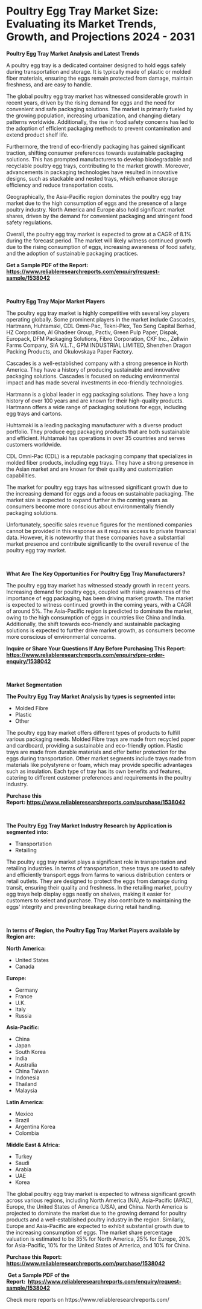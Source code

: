 <p><h1>Poultry Egg Tray Market Size: Evaluating its Market Trends, Growth, and Projections 2024 - 2031</h1></p><p><strong>Poultry Egg Tray Market Analysis and Latest Trends</strong></p>
<p><p>A poultry egg tray is a dedicated container designed to hold eggs safely during transportation and storage. It is typically made of plastic or molded fiber materials, ensuring the eggs remain protected from damage, maintain freshness, and are easy to handle.</p><p>The global poultry egg tray market has witnessed considerable growth in recent years, driven by the rising demand for eggs and the need for convenient and safe packaging solutions. The market is primarily fueled by the growing population, increasing urbanization, and changing dietary patterns worldwide. Additionally, the rise in food safety concerns has led to the adoption of efficient packaging methods to prevent contamination and extend product shelf life.</p><p>Furthermore, the trend of eco-friendly packaging has gained significant traction, shifting consumer preferences towards sustainable packaging solutions. This has prompted manufacturers to develop biodegradable and recyclable poultry egg trays, contributing to the market growth. Moreover, advancements in packaging technologies have resulted in innovative designs, such as stackable and nested trays, which enhance storage efficiency and reduce transportation costs.</p><p>Geographically, the Asia-Pacific region dominates the poultry egg tray market due to the high consumption of eggs and the presence of a large poultry industry. North America and Europe also hold significant market shares, driven by the demand for convenient packaging and stringent food safety regulations.</p><p>Overall, the poultry egg tray market is expected to grow at a CAGR of 8.1% during the forecast period. The market will likely witness continued growth due to the rising consumption of eggs, increasing awareness of food safety, and the adoption of sustainable packaging practices.</p></p>
<p><strong>Get a Sample PDF of the Report:&nbsp; <a href="https://www.reliableresearchreports.com/enquiry/request-sample/1538042">https://www.reliableresearchreports.com/enquiry/request-sample/1538042</a></strong></p>
<p>&nbsp;</p>
<p><strong>Poultry Egg Tray Major Market Players</strong></p>
<p><p>The poultry egg tray market is highly competitive with several key players operating globally. Some prominent players in the market include Cascades, Hartmann, Huhtamaki, CDL Omni-Pac, Tekni-Plex, Teo Seng Capital Berhad, HZ Corporation, Al Ghadeer Group, Pactiv, Green Pulp Paper, Dispak, Europack, DFM Packaging Solutions, Fibro Corporation, CKF Inc., Zellwin Farms Company, SIA V.L.T., GPM INDUSTRIAL LIMITED, Shenzhen Dragon Packing Products, and Okulovskaya Paper Factory.</p><p>Cascades is a well-established company with a strong presence in North America. They have a history of producing sustainable and innovative packaging solutions. Cascades is focused on reducing environmental impact and has made several investments in eco-friendly technologies.</p><p>Hartmann is a global leader in egg packaging solutions. They have a long history of over 100 years and are known for their high-quality products. Hartmann offers a wide range of packaging solutions for eggs, including egg trays and cartons.</p><p>Huhtamaki is a leading packaging manufacturer with a diverse product portfolio. They produce egg packaging products that are both sustainable and efficient. Huhtamaki has operations in over 35 countries and serves customers worldwide.</p><p>CDL Omni-Pac (CDL) is a reputable packaging company that specializes in molded fiber products, including egg trays. They have a strong presence in the Asian market and are known for their quality and customization capabilities.</p><p>The market for poultry egg trays has witnessed significant growth due to the increasing demand for eggs and a focus on sustainable packaging. The market size is expected to expand further in the coming years as consumers become more conscious about environmentally friendly packaging solutions.</p><p>Unfortunately, specific sales revenue figures for the mentioned companies cannot be provided in this response as it requires access to private financial data. However, it is noteworthy that these companies have a substantial market presence and contribute significantly to the overall revenue of the poultry egg tray market.</p></p>
<p>&nbsp;</p>
<p><strong>What Are The Key Opportunities For Poultry Egg Tray Manufacturers?</strong></p>
<p><p>The poultry egg tray market has witnessed steady growth in recent years. Increasing demand for poultry eggs, coupled with rising awareness of the importance of egg packaging, has been driving market growth. The market is expected to witness continued growth in the coming years, with a CAGR of around 5%. The Asia-Pacific region is predicted to dominate the market, owing to the high consumption of eggs in countries like China and India. Additionally, the shift towards eco-friendly and sustainable packaging solutions is expected to further drive market growth, as consumers become more conscious of environmental concerns.</p></p>
<p><strong>Inquire or Share Your Questions If Any Before Purchasing This Report: <a href="https://www.reliableresearchreports.com/enquiry/pre-order-enquiry/1538042">https://www.reliableresearchreports.com/enquiry/pre-order-enquiry/1538042</a></strong></p>
<p>&nbsp;</p>
<p><strong>Market Segmentation</strong></p>
<p><strong>The Poultry Egg Tray Market Analysis by types is segmented into:</strong></p>
<p><ul><li>Molded Fibre</li><li>Plastic</li><li>Other</li></ul></p>
<p><p>The poultry egg tray market offers different types of products to fulfill various packaging needs. Molded Fibre trays are made from recycled paper and cardboard, providing a sustainable and eco-friendly option. Plastic trays are made from durable materials and offer better protection for the eggs during transportation. Other market segments include trays made from materials like polystyrene or foam, which may provide specific advantages such as insulation. Each type of tray has its own benefits and features, catering to different customer preferences and requirements in the poultry industry.</p></p>
<p><strong>Purchase this Report:&nbsp;<a href="https://www.reliableresearchreports.com/purchase/1538042">https://www.reliableresearchreports.com/purchase/1538042</a></strong></p>
<p>&nbsp;</p>
<p><strong>The Poultry Egg Tray Market Industry Research by Application is segmented into:</strong></p>
<p><ul><li>Transportation</li><li>Retailing</li></ul></p>
<p><p>The poultry egg tray market plays a significant role in transportation and retailing industries. In terms of transportation, these trays are used to safely and efficiently transport eggs from farms to various distribution centers or retail outlets. They are designed to protect the eggs from damage during transit, ensuring their quality and freshness. In the retailing market, poultry egg trays help display eggs neatly on shelves, making it easier for customers to select and purchase. They also contribute to maintaining the eggs' integrity and preventing breakage during retail handling.</p></p>
<p>&nbsp;</p>
<p><strong>In terms of Region, the Poultry Egg Tray Market Players available by Region are:</strong></p>
<p>
    <p> <strong> North America: </strong>
        <ul>
            <li>United States</li>
            <li>Canada</li>
        </ul>
        </p> 
    <p> <strong> Europe: </strong>
        <ul>
            <li>Germany</li>
            <li>France</li>
            <li>U.K.</li>
            <li>Italy</li>
            <li>Russia</li>
        </ul>
        </p> 
    <p> <strong> Asia-Pacific: </strong>
        <ul>
            <li>China</li>
            <li>Japan</li>
            <li>South Korea</li>
            <li>India</li>
            <li>Australia</li>
            <li>China Taiwan</li>
            <li>Indonesia</li>
            <li>Thailand</li>
            <li>Malaysia</li>
        </ul>
        </p> 
    <p> <strong> Latin America: </strong>
        <ul>
            <li>Mexico</li>
            <li>Brazil</li>
            <li>Argentina Korea</li>
            <li>Colombia</li>
        </ul>
        </p> 
    <p> <strong> Middle East & Africa: </strong>
        <ul>
            <li>Turkey</li>
            <li>Saudi</li>
            <li>Arabia</li>
            <li>UAE</li>
            <li>Korea</li>
        </ul>
    </p>
    </p>
<p><p>The global poultry egg tray market is expected to witness significant growth across various regions, including North America (NA), Asia-Pacific (APAC), Europe, the United States of America (USA), and China. North America is projected to dominate the market due to the growing demand for poultry products and a well-established poultry industry in the region. Similarly, Europe and Asia-Pacific are expected to exhibit substantial growth due to the increasing consumption of eggs. The market share percentage valuation is estimated to be 35% for North America, 25% for Europe, 20% for Asia-Pacific, 10% for the United States of America, and 10% for China.</p></p>
<p><strong>Purchase this Report: <a href="https://www.reliableresearchreports.com/purchase/1538042">https://www.reliableresearchreports.com/purchase/1538042</a></strong></p>
<p>&nbsp;<strong>Get a Sample PDF of the Report:&nbsp;&nbsp;<a href="https://www.reliableresearchreports.com/enquiry/request-sample/1538042">https://www.reliableresearchreports.com/enquiry/request-sample/1538042</a></strong></p>
<p><strong></strong></p>
<p>Check more reports on https://www.reliableresearchreports.com/</p>